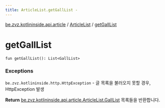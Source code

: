 ```yaml
---
title: ArticleList.getGallList - 
---
```


[be.zvz.kotlininside.api.article](../index.html) / [ArticleList](index.html) / [getGallList](./get-gall-list.html)

# getGallList

`fun getGallList(): List<GallList>`

### Exceptions

`be.zvz.kotlininside.http.HttpException` - 글 목록을 불러오지 못할 경우, HttpException 발생

**Return**
[be.zvz.kotlininside.api.article.ArticleList.GallList](-gall-list/index.html) 목록들을 반환합니다.

